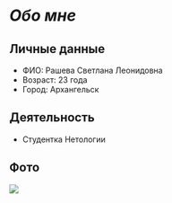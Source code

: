 # *Обо мне*
## Личные данные
* ФИО: Рашева Светлана Леонидовна
* Возраст: 23 года
* Город: Архангельск
## Деятельность
* Студентка Нетологии
## Фото

![](https://sun9-20.userapi.com/impg/hGaWRDmToD8NoSA2dSpVtmFrH4ojqwMJNhWKzQ/ZnLbUKMOpWk.jpg?size=1440x2160&quality=95&sign=d65dcb7db918ff6d674404945318ae5c&type=album)


